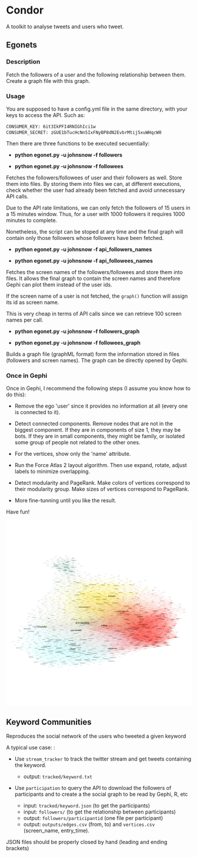 # Condor

A toolkit to analyse tweets and users who tweet.

## Egonets

### Description
Fetch the followers of a user and the following relationship between them. Create a graph file with this graph.

### Usage

You are supposed to have a config.yml file in the same directory, with your keys to access the API. Such as:

    CONSUMER_KEY: 6it3IkPFI4RNIGhIci1w
    CONSUMER_SECRET: zGUE1bTucHcNn5IxFNyBP8dN2EvbrMtij5xuWHqcW0

Then there are three functions to be executed secuentially:

*  **python egonet.py -u johnsnow -f followers**

*  **python egonet.py -u johnsnow -f followees**


Fetches the followers/followees of user and their followers as well. Store them into files. By storing them into files we can, at different executions, check whether the user had already been fetched and avoid unnecessary API calls. 

Due to the API rate limitations, we can only fetch the followers of 15 users in a 15 minutes window. Thus, for a user with 1000 followers it requires 1000 minutes to complete.

Nonetheless, the script can be stoped at any time and the final graph will contain only those followers whose followers have been fetched.

* **python egonet.py -u johnsnow -f api_followers_names**

* **python egonet.py -u johnsnow -f api_followees_names**

Fetches the screen names of the followers/followees and store them into files. It allows the final graph to contain the screen names and therefore Gephi can plot them instead of the user ids. 

If the screen name of a user is not fetched, the `graph()` function will assign its id as screen name. 

This is very cheap in terms of API calls since we can retrieve 100 screen names per call.

*  **python egonet.py -u johnsnow -f followers_graph**

*  **python egonet.py -u johnsnow -f followees_graph**


Builds a graph file (graphML format) form the information stored in files (followers and screen names). The graph can be directly opened by Gephi.


### Once in Gephi

Once in Gephi, I recommend the following steps (I assume you know how to do this):

*  Remove the ego 'user' since it provides no information at all (every one is connected to it).

* Detect connected components. Remove nodes that are not in the biggest component. If they are in components of size 1, they may be bots. If they are in small components, they might be family, or isolated some group of people not related to the other ones. 

* For the vertices, show only  the 'name' attribute.

* Run the Force Atlas 2 layout algorithm. Then use expand, rotate, adjust labels to minimize overlapping.

* Detect modularity and PageRank. Make colors of vertices correspond to their modularity group. Make sizes of vertices correspond to PageRank.

* More fine-tunning until you like the result.

Have fun!

![ego alberto_lm](https://github.com/alumbreras/twitter-followers-graph/blob/ea0ed334d1d7225a80ea514f59cbbda434b667b0/outputs/alberto_lm.png) 


## Keyword Communities

Reproduces the social network of the users who tweeted a given keyword

A typical use case: :

* Use `stream_tracker` to track the twitter stream and get tweets containing the keyword.
   *  output: `tracked/keyword.txt`

* Use `participation` to query the API to download the followers of participants and
to create a the social graph to be read by Gephi, R, etc
   *  input: `tracked/keyword.json` (to get the participants)
   *  input: `followers/` (to get the relationship between participants)
   *  output: `followers/participantid` (one file per participant)
   *  output: `outputs/edges.csv` (from, to) and `vertices.csv` (screen_name, entry_time).


JSON files should be properly closed by hand (leading and ending brackets)

